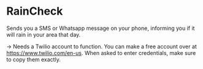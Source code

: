 # RainCheck  
Sends you a SMS or Whatsapp message on your phone, informing you if it will rain in your area that day.  

  -> Needs a Twilio account to function. You can make a free account over at https://www.twilio.com/en-us. When asked to enter credentials, make sure to copy them exactly.  
  
